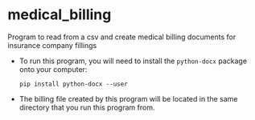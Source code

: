 # medical_billing
Program to read from a csv and create medical billing documents for insurance company fillings

- To run this program, you will need to install the `python-docx` package onto your computer:
  ```shell
  pip install python-docx --user
  ```
  
- The billing file created by this program will be located in the same directory that you run this program from.
